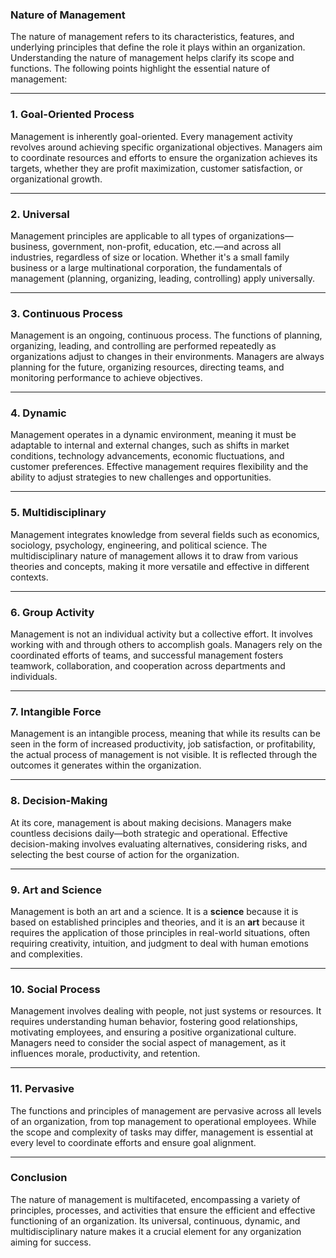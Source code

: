 ### **Nature of Management**

The nature of management refers to its characteristics, features, and underlying principles that define the role it plays within an organization. Understanding the nature of management helps clarify its scope and functions. The following points highlight the essential nature of management:

---

### 1. **Goal-Oriented Process**
Management is inherently goal-oriented. Every management activity revolves around achieving specific organizational objectives. Managers aim to coordinate resources and efforts to ensure the organization achieves its targets, whether they are profit maximization, customer satisfaction, or organizational growth.

---

### 2. **Universal**
Management principles are applicable to all types of organizations—business, government, non-profit, education, etc.—and across all industries, regardless of size or location. Whether it's a small family business or a large multinational corporation, the fundamentals of management (planning, organizing, leading, controlling) apply universally.

---

### 3. **Continuous Process**
Management is an ongoing, continuous process. The functions of planning, organizing, leading, and controlling are performed repeatedly as organizations adjust to changes in their environments. Managers are always planning for the future, organizing resources, directing teams, and monitoring performance to achieve objectives.

---

### 4. **Dynamic**
Management operates in a dynamic environment, meaning it must be adaptable to internal and external changes, such as shifts in market conditions, technology advancements, economic fluctuations, and customer preferences. Effective management requires flexibility and the ability to adjust strategies to new challenges and opportunities.

---

### 5. **Multidisciplinary**
Management integrates knowledge from several fields such as economics, sociology, psychology, engineering, and political science. The multidisciplinary nature of management allows it to draw from various theories and concepts, making it more versatile and effective in different contexts.

---

### 6. **Group Activity**
Management is not an individual activity but a collective effort. It involves working with and through others to accomplish goals. Managers rely on the coordinated efforts of teams, and successful management fosters teamwork, collaboration, and cooperation across departments and individuals.

---

### 7. **Intangible Force**
Management is an intangible process, meaning that while its results can be seen in the form of increased productivity, job satisfaction, or profitability, the actual process of management is not visible. It is reflected through the outcomes it generates within the organization.

---

### 8. **Decision-Making**
At its core, management is about making decisions. Managers make countless decisions daily—both strategic and operational. Effective decision-making involves evaluating alternatives, considering risks, and selecting the best course of action for the organization.

---

### 9. **Art and Science**
Management is both an art and a science. It is a **science** because it is based on established principles and theories, and it is an **art** because it requires the application of those principles in real-world situations, often requiring creativity, intuition, and judgment to deal with human emotions and complexities.

---

### 10. **Social Process**
Management involves dealing with people, not just systems or resources. It requires understanding human behavior, fostering good relationships, motivating employees, and ensuring a positive organizational culture. Managers need to consider the social aspect of management, as it influences morale, productivity, and retention.

---

### 11. **Pervasive**
The functions and principles of management are pervasive across all levels of an organization, from top management to operational employees. While the scope and complexity of tasks may differ, management is essential at every level to coordinate efforts and ensure goal alignment.

---

### **Conclusion**
The nature of management is multifaceted, encompassing a variety of principles, processes, and activities that ensure the efficient and effective functioning of an organization. Its universal, continuous, dynamic, and multidisciplinary nature makes it a crucial element for any organization aiming for success.